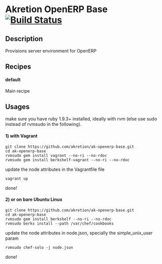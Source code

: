 # <a name="title"></a> Akretion OpenERP Base [![Build Status](https://secure.travis-ci.org/akretion/ak-openerp-base.png?branch=master)](http://travis-ci.org/akretion/ak-openerp-base)

## <a name="description"></a> Description

Provisions server environment for OpenERP

## Recipes

#### default

Main recipe


## Usages

make sure you have ruby 1.9.3+ installed, ideally with rvm (else use sudo instead of rvmsudo in the following).

#### 1) with Vagrant

    git clone https://github.com/akretion/ak-openerp-base.git
    cd ak-openerp-base
    rvmsudo gem install vagrant --no-ri --no-rdoc
    rvmsudo gem install berkshelf-vagrant --no-ri --no-rdoc

update the node attributes in the Vagrantfile file

    vagrant up

done!

#### 2) or on bare Ubuntu Linux

    git clone https://github.com/akretion/ak-openerp-base.git
    cd ak-openerp-base
    rvmsudo gem install berkshelf --no-ri --no-rdoc
    rvmsudo berks install --path /var/chef/cookbooks

update the node attributes in node.json, specially the simple_unix_user param

    rvmsudo chef-solo -j node.json

done!
